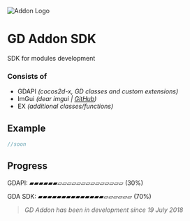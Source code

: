 ![Addon Logo](https://cdn.discordapp.com/attachments/439457786129285120/642313410368766025/GDAddonLogo_001-hd.png)

# GD Addon SDK

SDK for modules development

### Consists of
* GDAPI _(cocos2d-x, GD classes and custom extensions)_
* ImGui _(dear imgui | [GitHub](http://github.com/ocornut/imgui))_
* EX _(additional classes/functions)_


## Example
```cpp
//soon
```

## Progress

GDAPI:
▰▰▰▰▰▰▱▱▱▱▱▱▱▱▱▱▱▱▱▱ (30%)

GDA SDK:
▰▰▰▰▰▰▰▰▰▰▰▰▰▰▱▱▱▱▱▱ (70%)



> *GD Addon has been in development since 19 July 2018*
